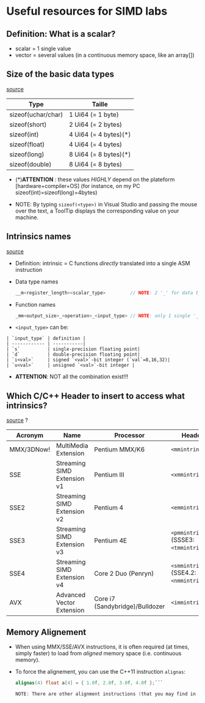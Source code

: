 # Useful resources for SIMD labs

## Definition: What is a scalar?

- scalar = 1 single value
- vector = several values (in a continuous memory space, like an array[])


## Size of the basic data types

[source](https://stackoverflow.com/questions/14821738/size-of-basic-data-types-in-c)

| Type               | Taille               |
|--------------------|----------------------|
| sizeof(uchar/char) | 1 Ui64 (= 1 byte)    |
| sizeof(short)      | 2 Ui64 (= 2 bytes)   |
| sizeof(int)        | 4 Ui64 (= 4 bytes)(\*)|
| sizeof(float)      | 4 Ui64 (= 4 bytes)   |
| sizeof(long)       | 8 Ui64 (= 8 bytes)(\*)|
| sizeof(double)     | 8 Ui64 (= 8 bytes)   |

  - (\*)**ATTENTION** : these values *HIGHLY* depend on the plateform [hardware+compiler+OS] (for instance, on my PC sizeof(int)=sizeof(long)=4bytes)

  - NOTE: By typing `sizeof(<type>)` in Visual Studio and passing the mouse over the text, a ToolTip displays the corresponding value on your machine.


## Intrinsics names

[source](https://software.intel.com/en-us/cpp-compiler-developer-guide-and-reference-naming-and-usage-syntax)

  - Definition: intrinsic = C functions *directly* translated into a single ASM instruction


  - Data type names

    ```c
    __m<register_length><scalar_type>         // NOTE: 2 '_' for data types```

  - Function names

    ```c
    _mm<output_size>_<operation>_<input_type> // NOTE: only 1 single '_' for functions```

   - `<input_type>` can be:

    | `input_type` | definition |
    | ------------ | -----------|
    | `s`          | single-precision floating point|
    | `d`          | double-precision floating point|
    | `i<val>`     | signed `<val>`-bit integer (`val`=8,16,32)|
    | `u<val>`     | unsigned `<val>`-bit integer |

  - **ATTENTION**: NOT all the combination exist!!!

## Which C/C++ Header to insert to access what intrinsics?

[source](https://stackoverflow.com/questions/11228855/header-files-for-x86-simd-intrinsics#11228864) ?

| Acronym    | Name                        | Processor            | Header          |
|------------|-----------------------------|----------------------|----------------|
| MMX/3DNow! | MultiMedia Extension        | Pentium MMX/K6       | `<mmintrin.h>`  |
| SSE        | Streaming SIMD Extension v1 | Pentium III          | `<xmmintrin.h>` |
| SSE2       | Streaming SIMD Extension v2 | Pentium 4            | `<emmintrin.h>` |
| SSE3       | Streaming SIMD Extension v3 | Pentium 4E           | `<pmmintrin.h>` (SSSE3: `<tmmintrin.h>`)|
| SSE4       | Streaming SIMD Extension v4 | Core 2 Duo (Penryn)  | `<smmintrin.h>` (SSE4.2: `<nmmintrin.h>`) |
| AVX        | Advanced Vector Extension   | Core i7 (Sandybridge)/Bulldozer | `<immintrin.h>` |

## Memory Alignement

- When using MMX/SSE/AVX instructions, it is often required (at times, simply faster) to load from *aligned* memory space (i.e. continuous memory).

- To force the alignement, you can use the C++11 instruction `alignas`:

    ```c
    alignas(4) float a[4] = { 1.0f, 2.0f, 3.0f, 4.0f };```

  NOTE: There are other alignment instructions (that you may find in various forums), but they are often specific to a compiler. Thus, prefer the portable method above.
